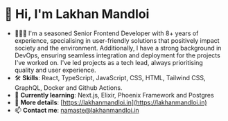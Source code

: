 # 👋 Hi, I'm Lakhan Mandloi

- 🧑🏻‍💻 I'm a seasoned Senior Frontend Developer with 8+ years of experience, specialising in user-friendly solutions that positively impact society and the environment. Additionally, I have a strong background in DevOps, ensuring seamless integration and deployment for the projects I've worked on. I've led projects as a tech lead, always prioritising quality and user experience.
- 🛠️ **Skills**: React, TypeScript, JavaScript, CSS, HTML, Tailwind CSS, GraphQL, Docker and Github Actions.
- 🌱 **Currently learning**: Next.js, Elixir, Phoenix Framework and Postgres
- 🔗 **More details**: [https://lakhanmandloi.in](https://lakhanmandloi.in)
- 📫 **Contact me**: namaste@lakhanmandloi.in
